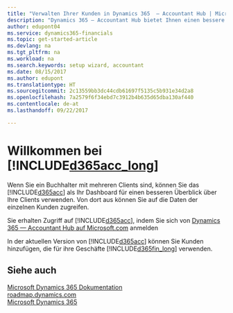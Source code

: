 ```yaml
---
title: "Verwalten Ihrer Kunden in Dynamics 365  — Accountant Hub | Microsoft Docs"
description: "Dynamics 365 — Accountant Hub bietet Ihnen einen bessere Überblick über Ihre Kunden, sodass Sie ganz einfach zwischen Kunden wechseln können."
author: edupont04
ms.service: dynamics365-financials
ms.topic: get-started-article
ms.devlang: na
ms.tgt_pltfrm: na
ms.workload: na
ms.search.keywords: setup wizard, accountant
ms.date: 08/15/2017
ms.author: edupont
ms.translationtype: HT
ms.sourcegitcommit: 2c13559bb3dc44cdb61697f5135c5b931e34d2a8
ms.openlocfilehash: 7a2579f6f34ebd7c3912b4b635d65dba130af440
ms.contentlocale: de-at
ms.lasthandoff: 09/22/2017

---
```

# <a name="welcome-to-included365acclongincludesd365acclongmdmd"></a>Willkommen bei [!INCLUDE[d365acc_long](includes/d365acc_long_md.md)]
Wenn Sie ein Buchhalter mit mehreren Clients sind, können Sie das [!INCLUDE[d365acc](includes/d365acc_md.md)] als Ihr Dashboard für einen besseren Überblick über Ihre Clients verwenden. Von dort aus können Sie auf die Daten der einzelnen Kunden zugreifen.  

Sie erhalten Zugriff auf [!INCLUDE[d365acc](includes/d365acc_md.md)], indem Sie sich von [Dynamics 365 — Accountant Hub auf Microsoft.com](https://www.microsoft.com/en-us/dynamics365/financial-insights-for-accountants) anmelden

In der aktuellen Version von [!INCLUDE[d365acc](includes/d365acc_md.md)] können Sie Kunden hinzufügen, die für ihre Geschäfte [!INCLUDE[d365fin_long](includes/d365fin_long_md.md)] verwenden.

## <a name="see-also"></a>Siehe auch
[Microsoft Dynamics 365 Dokumentation](https://docs.microsoft.com/en-us/dynamics365/#pivot=solutions&panel=solutions_financials)  
[roadmap.dynamics.com](https://roadmap.dynamics.com/#edition=1#application=a56e2c12-2a92-e611-80dc-c4346bac0910#status=3a708a86-ae97-e611-80df-c4346baceb68)  
[Microsoft Dynamics 365](https://go.microsoft.com/fwlink/?linkid=828707)  

